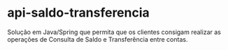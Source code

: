 # api-saldo-transferencia
Solução em Java/Spring que permita que os clientes consigam realizar as operações de Consulta de Saldo e Transferência entre contas.
